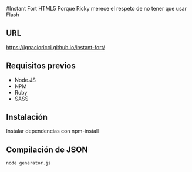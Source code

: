 #Instant Fort HTML5
Porque Ricky merece el respeto de no tener que usar Flash

## URL
<a href="https://ignacioricci.github.io/instant-fort/">https://ignacioricci.github.io/instant-fort/</a>

## Requisitos previos

* Node.JS
* NPM
* Ruby
* SASS

## Instalación

Instalar dependencias con npm-install

## Compilación de JSON

```
node generator.js
```